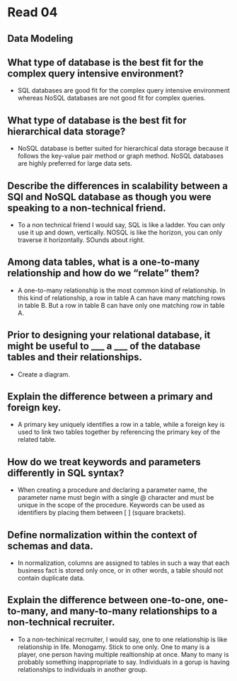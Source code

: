 # Read 04

## Data Modeling

## What type of database is the best fit for the complex query intensive environment?

- SQL databases are good fit for the complex query intensive environment whereas NoSQL databases are not good fit for complex queries. 

## What type of database is the best fit for hierarchical data storage?

- NoSQL database is better suited for hierarchical data storage because it follows the key-value pair method or graph method. NoSQL databases are highly preferred for large data sets.

## Describe the differences in scalability between a SQl and NoSQL database as though you were speaking to a non-technical friend.

- To a non technical friend I would say, SQL is like a ladder. You can only use it up and down, vertically. NOSQL is like the horizon, you can only traverse it horizontally. SOunds about right.

## Among data tables, what is a one-to-many relationship and how do we “relate” them?

- A one-to-many relationship is the most common kind of relationship. In this kind of relationship, a row in table A can have many matching rows in table B. But a row in table B can have only one matching row in table A.

## Prior to designing your relational database, it might be useful to ___ a ___ of the database tables and their relationships.

- Create a diagram.

## Explain the difference between a primary and foreign key.

- A primary key uniquely identifies a row in a table, while a foreign key is used to link two tables together by referencing the primary key of the related table.

## How do we treat keywords and parameters differently in SQL syntax?

- When creating a procedure and declaring a parameter name, the parameter name must begin with a single @ character and must be unique in the scope of the procedure. Keywords can be used as identifiers by placing them between [ ] (square brackets).

## Define normalization within the context of schemas and data.

- In normalization, columns are assigned to tables in such a way that each business fact is stored only once, or in other words, a table should not contain duplicate data.

## Explain the difference between one-to-one, one-to-many, and many-to-many relationships to a non-technical recruiter.

- To a non-techinical recrruiter, I would say, one to one relationship is like relationship in life. Monogamy. Stick to one only. One to many is a player, one person having multiple realtionship at once. Many to many is probably something inappropriate to say. Individuals in a gorup is having relationships to individuals in another group.
